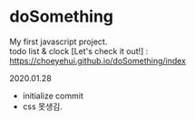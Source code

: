 # doSomething
My first javascript project.  
todo list & clock 
[Let's check it out!] : https://choeyehui.github.io/doSomething/index

2020.01.28
- initialize commit
- css 못생김.
